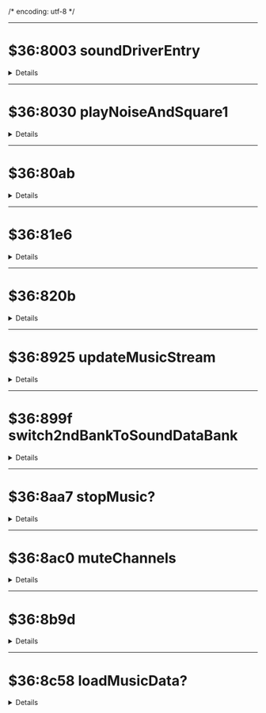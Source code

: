 /* encoding: utf-8 */
________________________________________________________________________________
# $36:8003 soundDriverEntry
<details>

## args:
+	[in] u8 $7f43 : ?
+	[in] u8 $7f49 : soundId ( =$ca | #80); #40 = playLast?
## callers:
+	$3f:faf2(irq worker)
## code:
```js
{
	if ($7f43 == #37) { //bne $8011
$800a:
		$7f49 = 0;
		//beq 8014
	} else {
$8011:
		$8b9d();
	}
$8014:
	$8925();
	$4015 |= #0f;	//4015:soundreg #0f:enable( noise | triangle | square-1 | square-0 )
	$8030();
	$80ab();

	$7f40 <<= 1;
	a = $7f42 << 1;	//
	ror $7f40;	//再生中なら最上位に1
	return;
$8030:
}
```
</details>

________________________________________________________________________________
# $36:8030 playNoiseAndSquare1
<details>

```js
{
	if ($7f49 == 0) return; //beq 80aa
	if ($7f4f >= 0) $8079 //bpl 8079
	if (($7f4f & 1) != 0) { //$8064 //beq
$803e:
		$7f4f &= #fe;
		$4004 = $7f8e|$7f80	//sq1 ctrl0
		$4005 = $7f87;		//sq1 ctrl1
		$4006 = $7f72;		//sq1 freq.low
		$4007 = $7f79;		//sq1 freq.high
		//goto $8079;
	} else {
$8064:
		$4004 = $7f8e | $7f80;
		a = $7f87 << 1;
		if (!carry) { //bcs 8079
			$4006 = $7f72;
		}
	}
$8079:
	if ($7f50 >= 0) return;	//bpl 80aa
	if (($7f50 & 1)) != 0) { //beq 809c
$8082:
		$7f50 &= #fe;
		$400c = $7f81 | #30;	//noise ctrl0; #30 = envelope decay loop | envelope decay disabled
		$400e = a = $7f73;	//noise freq.low
		$400f = a;		//noise freq.high
		return;
	}
$809c:
	$400c = $7f81 | #30;
	$400e = $7f73;
$80aa:
	return;
$80ab:
}
```
</details>

________________________________________________________________________________
# $36:80ab
<details>

## code:
```js
{
	if ($7f42 >= 0) return;	//bmi 80b1
$80b1:
	if ($7f4a >= 0) $80f5;	//bpl
	if ( ($7f4a & 1) != 0) { //beq 80e0
		$7f4a &= #fe;
		$4000 = $7f89 | $7f7b;
		$4001 = $7f82;
		$4002 = $7f6d;
		$4003 = $7f74;
		//goto $80f5;
	} else {
$80e0:
		$4000 = $7f89 | $7f7b;
		a = $7f82 << 1;
		if (!carry) {	//bcs $80f5
			$4002 = $7f6d;
		}
	}
$80f5:
	if ($7f4f < 0) $813e;	//bmi
	if ($7f4b >= 0) $813e;	//bpl
$80ff:
	//...
}
```
</details>

________________________________________________________________________________
# $36:81e6
<details>

## code
```js
{
	x = $d0;
	if ($7f4a.x >= 0) 820a
	if ($7f5f.x != 0) 81f5
	$820b();
$81f5:
	x = $d0;
	$7f5f.x--;
	if ($7f97.x != 0) 8207
$81ff:
	if ($7f9e.x == 0) 820a
	$7f9e.x--;
$8207:
	$7f97.x--;
$820a:
	return;
}
```
</details>

________________________________________________________________________________
# $36:820b
<details>

## code
```js
{
	$d3,d4 = $7f51.x,$7f58.x
	y = 0;
	a = $d3[y]; y++;
	if (a < #e0) $826f
$821e:
	x = (a - #e0) << 1;
	$d8,d9 = $822f.x,$8230.x
	(*$d8)();
}
```
</details>

________________________________________________________________________________
# $36:8925 updateMusicStream
<details>

## args:
+	[in] u8 $7f40 : soundIdPlayingOn? | #80
+	[in] u8 $7f41 : lastPlayedMusic?
+	[in] u8 $7f42 : controlFlag 01:playNew 02:playLast 04:stopMusic 40:delayedStop 80:playOn
+	[in] u8 $7f43 : soundIdToPlay?

## code:
```js
{
	switch2ndBankToSoundDataBank($7f43);	//$899f();
	x = a = $7f42;
	if ((a & 1) == 0) 895d;	//beq
	if ((a = $7f40) >= 0) 8949;	//bpl
	if ((a & #7f) == $7f43) 8956;	//beq
	if (a != #37) 8949;	//bne
$8940:
	$7f43 = a;	//(7f40&7f) = 37
	switch2ndBankToSoundDataBank($7f43);	//$899f();
	return $8956();
$8949:
	$7f41 = a;
	$7f40 = $7f43;
	$89c3();
	return;
$8956:
	$7f42 = #80;
	goto $899b; //bmi
$895d:
	a = x & 2;
	if (a == 0) 8977;
	$7f40 = $7f43 = $7f41;
	$7f42 = 1;
	switch2ndBankToSoundDataBank($7f43);	//$899f();
	$89c3();
	return;
$8977:
	a = x & 4;
	if (a == 0) 897f;
	stopMusic();	//$8aa7();	//stopMusic?

	a = $7f42 & #20;
	if (a == 0) 898c;
	$8af0();
	return $8996();
$898c:
	a = $7f42 & #40;
	if (a == 0) 8996;
	$8b11();
$8996:
	if ($7f42 < 0) { // bpl $899e;
$899b:
		$8b2d();
	}
$899e:
	return;
$899f:
}
```
</details>

________________________________________________________________________________
# $36:899f switch2ndBankToSoundDataBank
<details>

## args:
+	[in] u8 $7f43 : soundId
```js
{
	$8000 = #7;	//switch 2nd bank
	x = 0;
	if ($7f43 >= #19) { //bcc 89b8
		x++;
		if ($7f43 >= #2b) { //bcc 89b8
			x++;
			if ($7f43 >= #3b) { //bcc 89b8
				x++;
			}
		}
	}
$89b8:
	$8001 = $89bf,x
	return;
}
```
</details>

________________________________________________________________________________
# $36:8aa7 stopMusic?
<details>

```js
{
	if ((a = ($7f42 & #8)) != 0) $8ab5;
	$7f42 = a;	//0
	muteChannels();	//$8ac0();
	return;
$8ab5:
	$7f42 = #c0;
	$7f48 = 0;
	return;
}
```
</details>

________________________________________________________________________________
# $36:8ac0 muteChannels
<details>

## code
```js
{
	for (x = 3;x >= 0;x--) {
		if ($7f4a.x >= 0) continue;	//bpl 8aec
		if (x == 1) {	//bne 8ad2
			//square-wave 1
			if ($7f4f < 0) continue;	//bmi 8aec
			//bpl 8adb
		} else {
$8ad2:
			if (x == 3) { //bne 8adb
$8ad6:
				//noise
				if ($7f50 < 0) continue; //bmi 8aec
			}
		}
$8adb:
		a = x;
		y = a << 2;
		if (x == 2) { // bne 8ae7
$8ae3:			//tri-wave channel
			a = #80;	//linear counter start
			//bne 8ae9
		} else {
$8ae7:			a = #30;	//envelope decay loop | envelope decay disabled
		}
$8ae9:
		$4000.y = a;	//each channel's ctrl0
$8aec:
	}
$8aef:
	return;
}
```
</details>

________________________________________________________________________________
# $36:8b9d
<details>

```js
{
	a = $7f49;
	if (a == 0) $8bb7
	if (a == #ff) $8bb1
	a <<= 1;
	if (carry) $8bad	//msb set = soundeffect
	$8c58();	//loadMusicData?
	return;
$8bad:
	$8bb8();	//loadSoundEffectData?
	return;
$8bb1:	//#ff
	$7f49++;
	$8c29();
$8bb7:
	return;
}
```
</details>

________________________________________________________________________________
# $36:8c58 loadMusicData?
<details>

```js
{
	$d2 = #ff;
	$d0 = #03
	$d1 = #05;
	$36:81e6();
	$36:857d();
	$d0++;
	$d1 = 1;
	$36:81e6();
	$36:857d();
	return;
}
```
</details>
